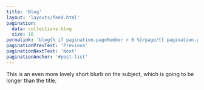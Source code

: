 ```yaml
---
title: 'Blog'
layout: 'layouts/feed.html'
pagination:
  data: collections.blog
  size: 10
permalink: 'blog{% if pagination.pageNumber > 0 %}/page/{{ pagination.pageNumber }}{% endif %}/index.html'
paginationPrevText: 'Previous'
paginationNextText: 'Next'
paginationAnchor: '#post-list'
---
```

This is an even more lovely short blurb on the subject, which is going to be longer than the title.